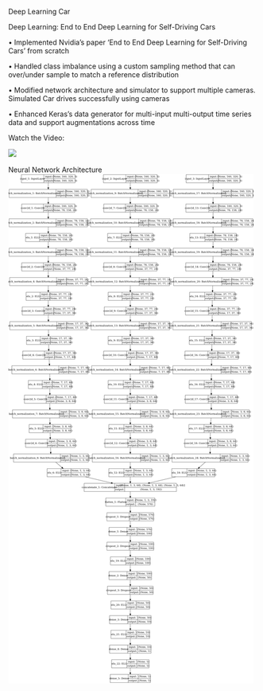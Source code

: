 Deep Learning Car


Deep Learning: End to End Deep Learning for Self-Driving Cars


•	Implemented Nvidia’s paper ‘End to End Deep Learning for Self-Driving Cars’ from scratch

•	Handled class imbalance using a custom sampling method that can over/under sample to match a reference distribution

•	Modified network architecture and simulator to support multiple cameras. Simulated Car drives successfully using cameras

•	Enhanced Keras’s data generator for multi-input multi-output time series data and support augmentations across time



Watch the Video:


[![](https://img.youtube.com/vi/KL6Aax407FA/0.jpg)](https://youtu.be/KL6Aax407FA)


Neural Network Architecture
![alt text](https://raw.githubusercontent.com/therobotprogrammer/deep_learning_car/master/Network%20Image.png)





